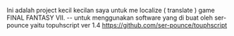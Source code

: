 Ini adalah project kecil kecilan saya untuk me localize ( translate ) game FINAL FANTASY VII.
  --  untuk menggunakan software yang di buat oleh
      ser-pounce yaitu topuhscript ver 1.4
     https://github.com/ser-pounce/touphscript

